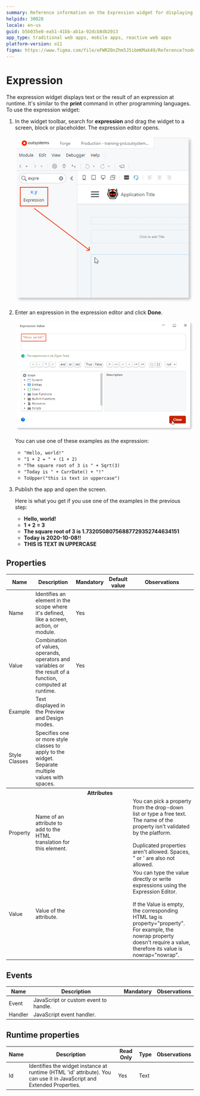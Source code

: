 ```yaml
---
summary: Reference information on the Expression widget for displaying a text literal or an expression to calculate at runtime on the screen.
helpids: 30028
locale: en-us
guid: b5b035e8-ea51-41bb-ab1a-92dcb8db2013
app_type: traditional web apps, mobile apps, reactive web apps
platform-version: o11
figma: https://www.figma.com/file/eFWRZ0nZhm5J5ibmKMak49/Reference?node-id=612:341
---
```


# Expression


The expression widget displays text or the result of an expression at runtime. It's similar to the **print** command in other programming languages. To use the expression widget:

1. In the widget toolbar, search for **expression** and drag the widget to a screen, block or placeholder. The expression editor opens.

    ![Screenshot of the Expression widget being selected in Service Studio](images/expression-widget-ss.png "Expression Widget in Service Studio")

1. Enter an expression in the expression editor and click **Done**.

    ![Screenshot of the Expression editor with an example expression in Service Studio](images/expression-editor-ss.png "Expression Editor in Service Studio")
    
    You can use one of these examples as the expression:
   
    * `"Hello, world!"`
    * `"1 + 2 = " + (1 + 2)`
    * `"The square root of 3 is " + Sqrt(3)`
    * `"Today is " + CurrDate() + "!" `
    * `ToUpper("this is text in uppercase")`


1. Publish the app and open the screen.

    Here is what you get if you use one of the examples in the previous step:

    * **Hello, world!**
    * **1 + 2 = 3**
    * **The square root of 3 is 1.73205080756887729352744634151**
    * **Today is 2020-10-08!!** 
    * **THIS IS TEXT IN UPPERCASE**


## Properties

<table markdown="1">
<thead>
<tr>
<th>Name</th>
<th>Description</th>
<th>Mandatory</th>
<th>Default value</th>
<th>Observations</th>
</tr>
</thead>
<tbody>
<tr>
<td title="Name">Name</td>
<td>Identifies an element in the scope where it's defined, like a screen, action, or module.</td>
<td>Yes</td>
<td></td>
<td></td>
</tr>
<tr>
<td title="Value">Value</td>
<td>Combination of values, operands, operators and variables or the result of a function, computed at runtime.</td>
<td>Yes</td>
<td></td>
<td></td>
</tr>
<tr>
<td title="Example">Example</td>
<td>Text displayed in the Preview and Design modes.</td>
<td></td>
<td></td>
<td></td>
</tr>
<tr>
<td title="Style">Style Classes</td>
<td>Specifies one or more style classes to apply to the widget. Separate multiple values with spaces.</td>
<td></td>
<td></td>
<td></td>
</tr>
<tr >
<th colspan="5">Attributes</th>
</tr>
<tr>
<td title="Property">Property</td>
<td>Name of an attribute to add to the HTML translation for this element.</td>
<td></td>
<td></td>
<td>You can pick a property from the drop-down list or type a free text. The name of the property isn't validated by the platform.<br/><br/>Duplicated properties aren't allowed. Spaces, " or ' are also not allowed.</td>
</tr>
<tr>
<td title="Value">Value</td>
<td>Value of the attribute.</td>
<td></td>
<td></td>
<td>You can type the value directly or write expressions using the Expression Editor.<br/><br/>If the Value is empty, the corresponding HTML tag is property="property". For example, the nowrap property doesn't require a value, therefore its value is nowrap="nowrap".</td>
</tr>
</tbody>
</table>

## Events

<table markdown="1">
<thead>
<tr>
<th>Name</th>
<th>Description</th>
<th>Mandatory</th>
<th>Observations</th>
</tr>
</thead>
<tbody>
<tr>
<td title="EventName">Event</td>
<td>JavaScript or custom event to handle.</td>
<td></td>
<td></td>
</tr>
<tr>
<td title="Handler">Handler</td>
<td>JavaScript event handler.</td>
<td></td>
<td></td>
</tr>
</tbody>
</table>

## Runtime properties

<table markdown="1">
<thead>
<tr>
<th>Name</th>
<th>Description</th>
<th>Read Only</th>
<th>Type</th>
<th>Observations</th>
</tr>
</thead>
<tbody>
<tr>
<td>Id</td>
<td>Identifies the widget instance at runtime (HTML 'id' attribute). You can use it in JavaScript and Extended Properties.</td>
<td>Yes</td>
<td>Text</td>
<td></td>
</tr>
</tbody>
</table>

